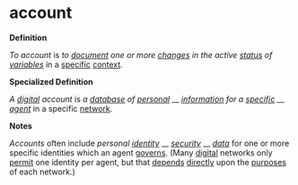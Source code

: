 # account

**Definition**

_To account_ is _to_ [_document_](https://github.com/gcassel/Modular-Organization-Terminology/blob/master/terms/document.md) _one or more_ [_changes_](https://github.com/gcassel/Modular-Organization-Terminology/blob/master/terms/change.md) _in the active_ [_status_](https://github.com/gcassel/Modular-Organization-Terminology/blob/master/terms/status.md) _of_ [_variables_](https://github.com/gcassel/Modular-Organization-Terminology/blob/master/terms/variable.md) in a [specific](https://github.com/gcassel/Modular-Organization-Terminology/blob/master/terms/specific.md) [context](https://github.com/gcassel/Modular-Organization-Terminology/blob/master/terms/context.md).

**Specialized Definition**

_A_ [_digital_](https://github.com/gcassel/Modular-Organization-Terminology/blob/master/terms/digital.md) _account_ is _a_ [_database_](https://github.com/gcassel/Modular-Organization-Terminology/blob/master/terms/database.md) _of_ [_personal_](https://github.com/gcassel/Modular-Organization-Terminology/blob/master/terms/personal.md) __ [_information_](https://github.com/gcassel/Modular-Organization-Terminology/blob/master/terms/information.md) _for a_ [_specific_](https://github.com/gcassel/Modular-Organization-Terminology/blob/master/terms/specific.md) __ [_agent_](https://github.com/gcassel/Modular-Organization-Terminology/blob/master/terms/agent.md) in a specific [network](https://github.com/gcassel/Modular-Organization-Terminology/blob/master/terms/network.md).

**Notes**

_Accounts_ often include _personal_ [_identity_](https://github.com/gcassel/Modular-Organization-Terminology/blob/master/terms/identity.md) __ [_security_](https://github.com/gcassel/Modular-Organization-Terminology/blob/master/terms/secure.md) __ [_data_](https://github.com/gcassel/Modular-Organization-Terminology/blob/master/terms/data.md) for one or more specific identities which an agent [governs](https://github.com/gcassel/Modular-Organization-Terminology/blob/master/terms/govern.md). (Many [digital](https://github.com/gcassel/Modular-Organization-Terminology/blob/master/terms/digital.md) networks only [permit](https://github.com/gcassel/Modular-Organization-Terminology/blob/master/terms/permit.md) one identity per agent, but that [depends](https://github.com/gcassel/Modular-Organization-Terminology/blob/master/terms/require.md) [directly](https://github.com/gcassel/Modular-Organization-Terminology/blob/master/terms/direct.md) upon the [purposes](https://github.com/gcassel/Modular-Organization-Terminology/blob/master/terms/goal.md) of each network.)
